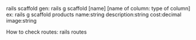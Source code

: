 rails scaffold gen: rails g scaffold [name] [name of column: type of column]
ex: rails g scaffold products name:string description:string cost:decimal image:string

How to check routes: rails routes
